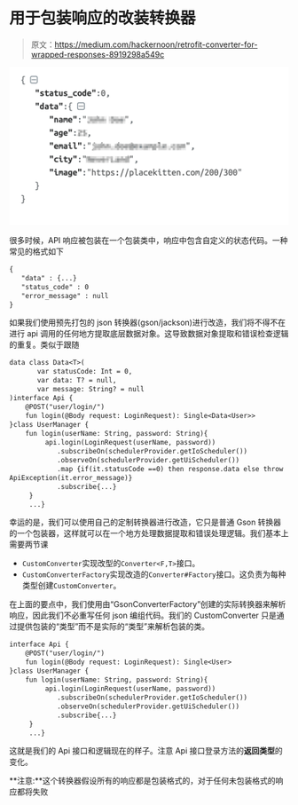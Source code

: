# 用于包装响应的改装转换器

> 原文：<https://medium.com/hackernoon/retrofit-converter-for-wrapped-responses-8919298a549c>

![](img/5c404431d24be02390fb4db7b4e1f00d.png)

很多时候，API 响应被包装在一个包装类中，响应中包含自定义的状态代码。一种常见的格式如下

```
{
   "data" : {...}
   "status_code" : 0
   "error_message" : null
}
```

如果我们使用预先打包的 json 转换器(gson/jackson)进行改造，我们将不得不在进行 api 调用的任何地方提取底层数据对象。这导致数据对象提取和错误检查逻辑的重复。类似于跟随

```
data class Data<T>(
       var statusCode: Int = 0,
       var data: T? = null,
       var message: String? = null
)interface Api {
    @POST("user/login/")
    fun login(@Body request: LoginRequest): Single<Data<User>>
}class UserManager {
    fun login(userName: String, password: String){
         api.login(LoginRequest(userName, password))
            .subscribeOn(schedulerProvider.getIoScheduler())
            .observeOn(schedulerProvider.getUiScheduler())
            .map {if(it.statusCode ==0) then response.data else throw ApiException(it.error_message)}
            .subscribe{...}  
     }
     ...}
```

幸运的是，我们可以使用自己的定制转换器进行改造，它只是普通 Gson 转换器的一个包装器，这样就可以在一个地方处理数据提取和错误处理逻辑。我们基本上需要两节课

*   `CustomConverter`实现改型的`Converter<F,T>`接口。
*   `CustomConverterFactory`实现改造的`Converter#Factory`接口。这负责为每种类型创建`CustomConverter`。

在上面的要点中，我们使用由“GsonConverterFactory”创建的实际转换器来解析响应，因此我们不必重写任何 json 编组代码。我们的 CustomConverter 只是通过提供包装的“类型”而不是实际的“类型”来解析包装的类。

```
interface Api {
    @POST("user/login/")
    fun login(@Body request: LoginRequest): Single<User>
}class UserManager {
    fun login(userName: String, password: String){
         api.login(LoginRequest(userName, password))
            .subscribeOn(schedulerProvider.getIoScheduler())
            .observeOn(schedulerProvider.getUiScheduler())
            .subscribe{...}  
     }
     ...}
```

这就是我们的 Api 接口和逻辑现在的样子。注意 Api 接口登录方法的**返回类型**的变化。

**注意:**这个转换器假设所有的响应都是包装格式的，对于任何未包装格式的响应都将失败
